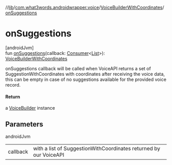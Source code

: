 //[lib](../../../index.md)/[com.what3words.androidwrapper.voice](../index.md)/[VoiceBuilderWithCoordinates](index.md)/[onSuggestions](on-suggestions.md)

# onSuggestions

[androidJvm]\
fun [onSuggestions](on-suggestions.md)(callback: [Consumer](https://developer.android.com/reference/kotlin/androidx/core/util/Consumer.html)<[List](https://kotlinlang.org/api/latest/jvm/stdlib/kotlin.collections/-list/index.html)<SuggestionWithCoordinates>>): [VoiceBuilderWithCoordinates](index.md)

onSuggestions callback will be called when VoiceAPI returns a set of SuggestionWithCoordinates with coordinates after receiving the voice data, this can be empty in case of no suggestions available for the provided voice record.

#### Return

a [VoiceBuilder](../-voice-builder/index.md) instance

## Parameters

androidJvm

| | |
|---|---|
| callback | with a list of SuggestionWithCoordinates returned by our VoiceAPI |
